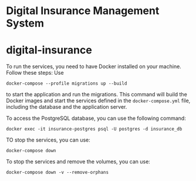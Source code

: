 # Digital Insurance Management System

# digital-insurance

To run the services, you need to have Docker installed on your machine. Follow these steps:
Use
```
docker-compose --profile migrations up --build
```
to start the application and run the migrations.
This command will build the Docker images and start the services defined in the `docker-compose.yml` file, including the database and the application server.

To access the PostgreSQL database, you can use the following command:
```
docker exec -it insurance-postgres psql -U postgres -d insurance_db 
```

TO stop the services, you can use:
```
docker-compose down
```

To stop the services and remove the volumes, you can use:
```
docker-compose down -v --remove-orphans
```